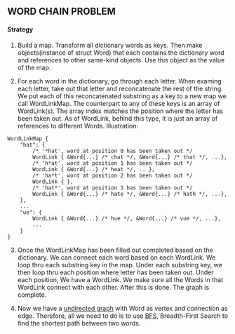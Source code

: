 ## WORD CHAIN PROBLEM

#### Strategy

1. Build a map. Transform all dictionary words as keys. Then make objects(instance of struct Word) that each contains the dictionary word and references to other same-kind objects. Use this object as the value of the map.

2. For each word in the dictionary, go through each letter. When examing each letter, take out that letter and reconcatenate the rest of the string. We put each of this reconcatenated substring as a key to a new map we call WordLinkMap. The counterpart to any of these keys is an array of WordLink(s). The array index matches the position where the letter has been taken out. As of WordLink, behind this type, it is just an array of references to different Words.
Illustration:
```
WordLinkMap {
    "hat": {
        /* '*hat', word at position 0 has been taken out */
        WordLink { &Word{...} /* chat */, &Word{...} /* that */, ...},
        /* 'h*at', word at position 1 has been taken out */
        WordLink { &Word{...} /* heat */, ...},
        /* 'ha*t', word at position 2 has been taken out */
        WordLink { },
        /* 'hat*', word at position 3 has been taken out */
        WordLink { &Word{...} /* hate */, &Word{...} /* hath */, ...},
    },
    ...
    "ue": {
        WordLink { &Word{...} /* hue */, &Word{...} /* vue */, ...},
        ...
    }
}
```

3. Once the WordLinkMap has been filled out completed based on the dictionary. We can connect each word based on each WordLink. We loop thru each substring key in the map. Under each substring key, we then loop thru each position where letter has been taken out. Under each position, We have a WordLink. We make sure all the Words in that WordLink connect with each other. After this is done. The graph is complete.

4. Now we have a [undirected graph](https://en.wikipedia.org/wiki/Graph_(discrete_mathematics)#Undirected_graph) with Word as vertex and connection as edge. Therefore, all we need to do is to use [BFS](https://en.wikipedia.org/wiki/Breadth-first_search), Breadth-First Search to find the shortest path between two words.